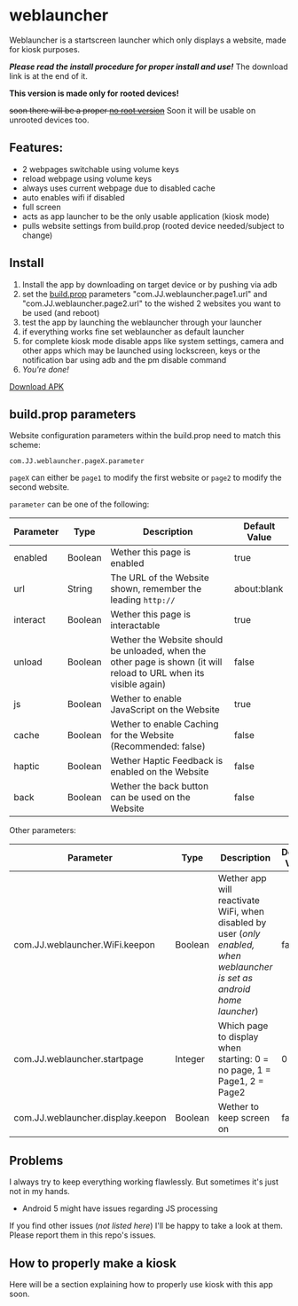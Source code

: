 # weblauncher
Weblauncher is a startscreen launcher which only displays a website, made for kiosk purposes.

___Please read the install procedure for proper install and use!___
The download link is at the end of it.

__This version is made only for rooted devices!__

~~soon there will be a proper [no root version](https://github.com/programminghoch10/weblauncher/tree/norootversion)~~
Soon it will be usable on unrooted devices too.


## Features:
- 2 webpages switchable using volume keys
- reload webpage using volume keys
- always uses current webpage due to disabled cache
- auto enables wifi if disabled
- full screen
- acts as app launcher to be the only usable application (kiosk mode)
- pulls website settings from build.prop (rooted device needed/subject to change)
  
## Install

1. Install the app by downloading on target device or by pushing via adb
1. set the [build.prop](https://www.droidviews.com/edit-build-prop-file-on-android/) parameters "com.JJ.weblauncher.page1.url" and "com.JJ.weblauncher.page2.url" to the wished 2 websites you want to be used (and reboot)
1. test the app by launching the weblauncher through your launcher
1. if everything works fine set weblauncher as default launcher
1. for complete kiosk mode disable apps like system settings, camera and other apps which may be launched using lockscreen, keys or the notification bar using adb and the pm disable command
1. _You're done!_

[Download APK](https://github.com/programminghoch10/weblauncher/raw/rootedversion/app/release/app-release.apk)

## build.prop parameters

Website configuration parameters within the build.prop need to match this scheme: 

`com.JJ.weblauncher.pageX.parameter`

`pageX` can either be `page1` to modify the first website or `page2` to modify the second website.

`parameter` can be one of the following: 

Parameter | Type | Description | Default Value
--------- | ---- | ----------- | -------------
enabled | Boolean| Wether this page is enabled | true
url     | String | The URL of the Website shown, remember the leading `http://` | about:blank
interact| Boolean| Wether this page is interactable | true
unload  | Boolean| Wether the Website should be unloaded, when the other page is shown (it will reload to URL when its visible again) | false
js      | Boolean| Wether to enable JavaScript on the Website | true
cache   | Boolean| Wether to enable Caching for the Website (Recommended: false) | false
haptic  | Boolean| Wether Haptic Feedback is enabled on the Website | false
back    | Boolean| Wether the back button can be used on the Website | false


Other parameters: 

Parameter | Type | Description | Default Value
--------- | ---- | ----------- | -------------
com.JJ.weblauncher.WiFi.keepon      | Boolean | Wether app will reactivate WiFi, when disabled by user (_only enabled, when weblauncher is set as android home launcher_) | false
com.JJ.weblauncher.startpage        | Integer | Which page to display when starting: 0 = no page, 1 = Page1, 2 = Page2 | 0
com.JJ.weblauncher.display.keepon   | Boolean | Wether to keep screen on | false

## Problems

I always try to keep everything working flawlessly.
But sometimes it's just not in my hands.

* Android 5 might have issues regarding JS processing

If you find other issues (_not listed here_) I'll be happy to take a look at them.
Please report them in this repo's issues.

## How to properly make a kiosk

Here will be a section explaining how to properly use kiosk with this app soon.